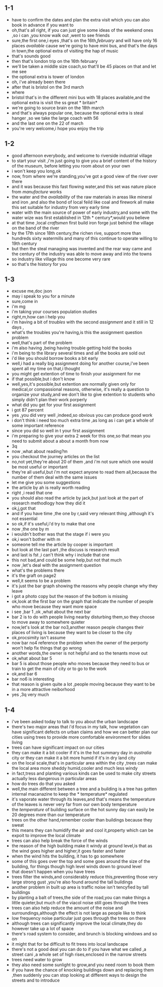 1-1
---

- have to confirm the dates and plan the extra visit which you can also book in advance if you want to
- oh,that's all right, if you can just give some ideas of the weekend ones ,so i can ,you know walk out ,went to see
  friends
- sure,the first one,i eyes ,that's on the 16th,*february* and will have only 16 places *available* cause we're going to
  have mini bus, and that's the days in town,the optional extra of visiting the hap of music
- that's sounds good
- then that's london trip on the 16th february
- we'll be taken a middle size coach,so that'll be 45 places on that and let me see
- the optional extra is tower of london
- oh, i've already been there
- after that is bristol on the 3rd march
- where
- bristol that's in the different mini bus with 18 places available,and the optional extra is visit the ss great *
  britain*
- we're going to source brain on the 18th march
- and that's always popular one, because the optional extra is steal hanger ,so we take the large coach with 56
- and the last one on the 22 of march
- you're very welcome,i hope you enjoy the trip

1-2
---

- good afternoon everybody, and welcome to riverside industrial village
- to start your visit ,i'm just going to give you a brief content of the history of the museum, before letting you room
  about on your own
- i won't keep you long,ok
- now, from where we're standing,you've got a good view of the river over there
- and it was because this fast flowing water,and this set was nature place from *manufacture*  works
- the water and the *availability* of the raw materials in areas like mineral and iron ,and also the bond of local feild
  like coal and firework all make this set suitable for industry from very early time
- water with the main source of power of early industry,and some with the water wize was first established in 12th *
  century*,would you believe
- at that time ,local *craftsmen* first build iron forge just behind the village on the band of the river
- by the 17th since 18th century,the richen rive, support more than hundreds sixty watermills and many of this continue
  to operate willing to 19th century
- but then the steal managing was invented and the rear way came and the century of the industry was able to move away
  and into the towns
- so industry like village this one become very rare
- so that's the history for you

1-3
---

- excuse me,doc json
- may i speak to you for a minute
- sure,come in
- i'm mg
- i'm taking your courses population studies
- right,m,how can i help you
- i'm having a bit of *troubles* with the second *assignment* and it still in 12 days ,
- what's the troubles you're having,is this the assignment question problem
- well,that's part of the problem
- i'm also having ,being having trouble getting hold the books
- i'm being to the library several times and all the books are sold out
- i'd like you should borrow books a bit early
- well,i had a really big assignment doing for another course,i've been spent all my time on that,i thought
- you might get extention of time to finish your assignment for me
- if that possible,but i don't know
- well,yes,it's possible,but extention are normally given only for medical,or compassional reasons, otherwise, it's
  really a question to organize your study,and we don't like to give extention to students who simply didn't plan their
  work porperly
- what did you get for your first assignment
- i got 87 percent
- yes ,you did very well ,indeed,so obvious you can produce good work
- i don't think i need too much extra time ,as long as i can get a whole of some important reference
- since you did so well in t your first assignment
- i'm preparing to give your extra 2 week for this one,so that mean you need to submit about a about a month from now
- 3q
- now ,what about reading?m
- you checkout the journey articles on the list
- no,not yet,they're about 20 of them ,and i'm not sure which one would be most useful or important
- they're all useful,but i'm not expect anyone to read them all,because the number of them deal with the same issues
- let me give you some suggestions
- the article by ah is really worth reading
- right ,i read that one
- you should also read the article by jack,but just look at the part of research methodlogy how they did it
- ok,j,got that
- and if you have time ,the one by r,said very relevant thing ,although it's not essential
- so ok,if it's useful,i'd try to make that one
- now ,the one by m
- i wouldn't bother was that the stage if i were you
- ok,i won't bother with m
- someone tell me the article by cooper is important
- but look at the last part ,the discuss is research result
- and last is fst ,i can't think why i include that one
- this not bad,and could be some help,but not that much
- now ,let's deal with the assignment question
- what's the problems there
- it's the graft on page2
- well,it seems to be a problem
- it's just the bar graph showing the reasons why people change why they leave
- i got a photo copy but the reason of the bottom is missing
- ok,look at the first bar on the graph that indicate the number of people who move because they want more space
- i see ,bar 1 ,ok ,what about the next bar
- bar 2 is to do with people living nearby disturbing them,so they choose to move away to somewhere quieter
- now,let's look at the bar no3,another reason people changes their places of living is because they want to be closer
  to the city
- ok,procsimity isn't assume
- now bar no4 reference the problem when the owner of the perporty won't help fix things that go wrong
- another words,the owner is not helpful and so the tenants move out
- ok,what about bar 5
- bar 5 is about those people who moves because they need to bus or train to get the main of city or to go to the work
- ok,and bar 6
- bar no6 is interesting
- that reason is given quite a lot ,people moving because they want to be in a more attractive neiborhood
- yes ,3q very much

1-4
---

- i've been asked today to talk to you about the urban landscape
- there's two major areas that i'd focus in my talk, how vegetation can have significant defects on urban claims and how
  we can better plan our cities using trees to provide more comfortable environment for slides living
- trees can have significant impact on our cities
- they can make it a bit cooler if it's in the hot summary day in *australia* city or they can make it a bit more humid
  if it's in dry land city
- on the local scale,that's in particular area within the city ,trees can make the local area more sheddy humid,cooler
  and much less windy
- in fact,tress and planting various kinds can be used to make city streets actually less dangerous in particular areas
- how do trees do that you asked
- well,the main different between a tree and a building is a tree has gotten internal macanazine to keep the *
  temperature* regulated
- it's vaporate water through its leaves,and that's means the temperature of the leaves is never very far from our own
  body temperature
- the *temperature* of building surface on the hot sunny day can easily be 20 degrees more than our temperature
- trees on the other hand,remember cooler than buildings because they sweat
- this means they can humidify the air and cool it,property which can be expoit to improve the local climate
- trees can also help break the force of the winds
- the reason of the high building make it windy at ground level,is that as the wind goes higher and higher,it goes
  faster and faster
- when the wind hits the building, it has to go somewhere
- some of this goes over the top and some goes around the size of the building, for things though high level winds down
  to ground level
- that doesn't happen when you have trees
- trees filter the winds,and considerably reduce this,preventing those very large strong gust ,you're also found around
  the tall buildings
- another problem in built up area is traffic noise isn't tencyfied by tall buildings
- by planting a balt of trees,the side of the road,you can make things a little quieter,but much of the viacol noise
  still goes through the trees
- trees can also help reduce the amount of the noise and surroundings,although the effect is not large as people like to
  think
- low frequency noise particular just goes through the trees on there
- although trees can significantly improve the local climate,they do however take up a lot of space
- there's road system to consider, and brunch is blocking windows and so on
- it might that for be difficult to fit trees into local landscape
- there's not a good deal you can do to if you have what we called ,a street cani ,a whole set of high rises,enclosed in
  the narrow streets
- trees need water to grow
- they also need some sunlight to grow,and you need room to book them
- if you have the chance of knocking buildings down and replacing them ,then suddenly you can stop looking at different
  ways to design the streets and to introduce
